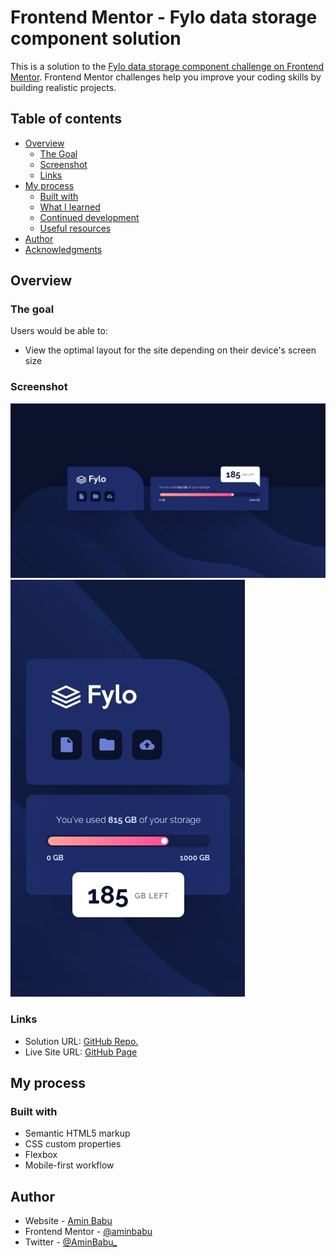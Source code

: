 # Frontend Mentor - Fylo data storage component solution

This is a solution to the [Fylo data storage component challenge on Frontend Mentor](https://www.frontendmentor.io/challenges/fylo-data-storage-component-1dZPRbV5n). Frontend Mentor challenges help you improve your coding skills by building realistic projects. 

## Table of contents

- [Overview](#overview)
  - [The Goal](#the-goal)
  - [Screenshot](#screenshot)
  - [Links](#links)
- [My process](#my-process)
  - [Built with](#built-with)
  - [What I learned](#what-i-learned)
  - [Continued development](#continued-development)
  - [Useful resources](#useful-resources)
- [Author](#author)
- [Acknowledgments](#acknowledgments)

## Overview

### The goal

Users would be able to:

- View the optimal layout for the site depending on their device's screen size

### Screenshot

![Desktop Preview](./design/desktop-design.jpg)
![Mobile Preview](./design/mobile-design.jpg)

### Links

- Solution URL: [GitHub Repo.](https://github.com/aminbabu/FrontendMentorChallenges/tree/master/components/fylo-data-storage-component)
- Live Site URL: [GitHub Page](https://aminbabu.github.io/FrontendMentorChallenges/components/fylo-data-storage-component)

## My process

### Built with

- Semantic HTML5 markup
- CSS custom properties
- Flexbox
- Mobile-first workflow

## Author

- Website - [Amin Babu](#)
- Frontend Mentor - [@aminbabu](https://www.frontendmentor.io/profile/aminbabu)
- Twitter - [@AminBabu_](https://www.twitter.com/AminBabu_)